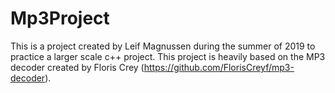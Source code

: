 # Mp3Project
This is a project created by Leif Magnussen during the summer of 2019 to practice a larger scale c++ project. This project is heavily based on 
the MP3 decoder created by Floris Crey (https://github.com/FlorisCreyf/mp3-decoder).